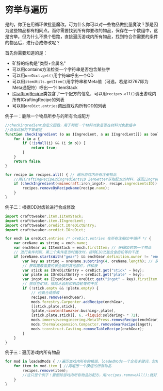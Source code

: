 # 穷举与遍历



是的，你正在用循环做批量魔改。可为什么你可以对一些物品做批量魔改？那是因为这些物品都有相同点。而你需要找到所有你要改的物品，保存在一个数组中，这是穷举。但为什么不换个思路，直接遍历游戏内所有物品，找到符合你需要的条件的物品后，进行合成修改呢？

首先你需要知道的是：

* 矿辞的结构是"类型+金属名"
* 可以用contains方法检查一个字符串是否包含某些字
* 可以用`oreDict.get()`用字符串呼出一个OD
* 可以用`itemUtils.getItem()`用字符串和Meta值（可选，若是32767即为Meta通配符）呼出一个IItemStack
* [ICraftingRecipe](https://crafttweaker.readthedocs.io/zh_CN/latest/Vanilla/Recipes/Crafting/ICraftingRecipe/)类包含了一个配方的信息，可以用`recipes.all()`调出游戏内所有ICraftingRecipe的列表
* 可以用`oreDict.entries`调出游戏内所有OD的列表

例子一：删除一个物品所参与的所有合成配方

```javascript
//checkIngredient自定义函数，用于判断一个材料对象是否在材料对象数组中
//具体讲解将下章阐述
function checkIngredient (o as IIngredient, a as IIngredient[]) as bool {
    for i in a {
        if (!isNull(i) && (i in o)) {
            return true;
        }
    }
    return false;
}

for recipe in recipes.all() { // 遍历游戏内所有注册物品
    //用ICraftingRecipe的ingredients1D ZenGetter获取配方的材料，返回IIngredient[]
    if (checkIngredient(<minecraft:iron_ingot>, recipe.ingredients1D)) {
        recipes.removeByRecipeName(recipe.name);
    }
}
```

例子二：根据OD对齿轮进行合成修改

```javascript
import crafttweaker.item.IItemStack;
import crafttweaker.item.IIngredient;
import crafttweaker.oredict.IOreDictEntry;
import crafttweaker.oredict.IOreDict;

for ench in oreDict.entries /* oreDict.entries 在所有注册OD中循环 */ {
    var oreName as string = ench.name;
    var enchGear as IItemStack = ench.firstItem; // 获得OD的第一个物品
    // 进行条件判断，第二个条件是当时魔改时，排除EIO充能合金齿轮等的干扰
    if (oreName.startsWith("gear") && enchGear.definition.owner != "enderio") {
        var key as string = oreName.substring(4, oreName.length); // 获取金属名
        // 获取魔改需要的该金属的其他部件，杆和板
        var stick as IOreDictEntry = oreDict.get("stick" ~ key);
        var plate as IOreDictEntry = oreDict.get("plate" ~ key);
        var ingot as IItemStack = oreDict.get("ingot" ~ key).firstItem;
        // 排除空矿辞，排除木齿轮和石齿轮等的干扰
        if (!stick.empty && !plate.empty) {
            // 经典合成修改
            recipes.remove(enchGear); 
            mods.forestry.Carpenter.addRecipe(enchGear,
            [[stick,plate,stick],
            [plate,<contenttweaker:bushing>,plate],
            [stick,plate,stick]], 6, <liquid:soldering> * 72); 
            mods.immersiveengineering.MetalPress.removeRecipe(enchGear);
            mods.thermalexpansion.Compactor.removeGearRecipe(ingot); 
            mods.tconstruct.Casting.removeTableRecipe(enchGear); 
        }
    }
}
```

例子三：遍历游戏内所有物品
```javascript
for mod in loadedMods { //遍历游戏内所有的模组，loadedMods一个全局关键词，包括游戏内所有模组(IMod[string])
    for item in mod.item { //再遍历一个模组的所有物品
        recipes.remove(item); 
        //这只是个例子！要删除游戏内所有物品的配方，用recipes.removeAll();就好了
    }
}
